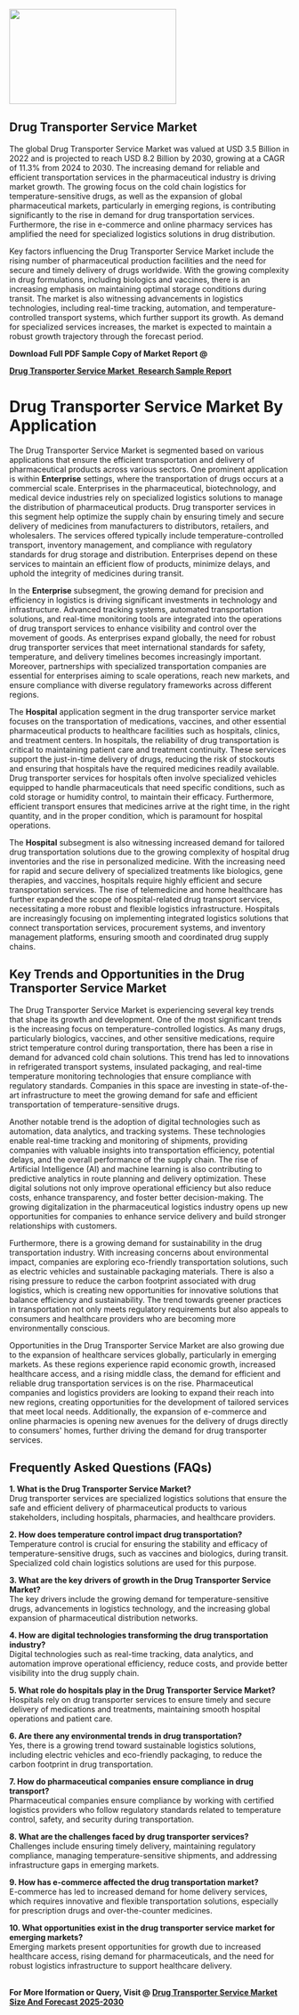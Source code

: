 <p><img class="alignnone size-medium wp-image-20088" src="https://ffe5etoiles.com/wp-content/uploads/2024/12/MST1-300x171.png" alt="" width="300" height="171" /></p><p> <h2>Drug Transporter Service Market </h2><p>The global Drug Transporter Service Market was valued at USD 3.5 Billion in 2022 and is projected to reach USD 8.2 Billion by 2030, growing at a CAGR of 11.3% from 2024 to 2030. The increasing demand for reliable and efficient transportation services in the pharmaceutical industry is driving market growth. The growing focus on the cold chain logistics for temperature-sensitive drugs, as well as the expansion of global pharmaceutical markets, particularly in emerging regions, is contributing significantly to the rise in demand for drug transportation services. Furthermore, the rise in e-commerce and online pharmacy services has amplified the need for specialized logistics solutions in drug distribution.</p><p>Key factors influencing the Drug Transporter Service Market include the rising number of pharmaceutical production facilities and the need for secure and timely delivery of drugs worldwide. With the growing complexity in drug formulations, including biologics and vaccines, there is an increasing emphasis on maintaining optimal storage conditions during transit. The market is also witnessing advancements in logistics technologies, including real-time tracking, automation, and temperature-controlled transport systems, which further support its growth. As demand for specialized services increases, the market is expected to maintain a robust growth trajectory through the forecast period.</p></p><p><strong>Download Full PDF Sample Copy of Market Report @</strong></p><p><strong><a href="https://www.verifiedmarketreports.com/download-sample/?rid=633846&utm_source=Sites-google&utm_medium=265" target="_blank">Drug Transporter Service Market &nbsp;Research Sample Report</a></strong></p><p><h1>Drug Transporter Service Market By Application</h1><p>The Drug Transporter Service Market is segmented based on various applications that ensure the efficient transportation and delivery of pharmaceutical products across various sectors. One prominent application is within <strong>Enterprise</strong> settings, where the transportation of drugs occurs at a commercial scale. Enterprises in the pharmaceutical, biotechnology, and medical device industries rely on specialized logistics solutions to manage the distribution of pharmaceutical products. Drug transporter services in this segment help optimize the supply chain by ensuring timely and secure delivery of medicines from manufacturers to distributors, retailers, and wholesalers. The services offered typically include temperature-controlled transport, inventory management, and compliance with regulatory standards for drug storage and distribution. Enterprises depend on these services to maintain an efficient flow of products, minimize delays, and uphold the integrity of medicines during transit.<p>In the <strong>Enterprise</strong> subsegment, the growing demand for precision and efficiency in logistics is driving significant investments in technology and infrastructure. Advanced tracking systems, automated transportation solutions, and real-time monitoring tools are integrated into the operations of drug transport services to enhance visibility and control over the movement of goods. As enterprises expand globally, the need for robust drug transporter services that meet international standards for safety, temperature, and delivery timelines becomes increasingly important. Moreover, partnerships with specialized transportation companies are essential for enterprises aiming to scale operations, reach new markets, and ensure compliance with diverse regulatory frameworks across different regions.</p><p>The <strong>Hospital</strong> application segment in the drug transporter service market focuses on the transportation of medications, vaccines, and other essential pharmaceutical products to healthcare facilities such as hospitals, clinics, and treatment centers. In hospitals, the reliability of drug transportation is critical to maintaining patient care and treatment continuity. These services support the just-in-time delivery of drugs, reducing the risk of stockouts and ensuring that hospitals have the required medicines readily available. Drug transporter services for hospitals often involve specialized vehicles equipped to handle pharmaceuticals that need specific conditions, such as cold storage or humidity control, to maintain their efficacy. Furthermore, efficient transport ensures that medicines arrive at the right time, in the right quantity, and in the proper condition, which is paramount for hospital operations.<p>The <strong>Hospital</strong> subsegment is also witnessing increased demand for tailored drug transportation solutions due to the growing complexity of hospital drug inventories and the rise in personalized medicine. With the increasing need for rapid and secure delivery of specialized treatments like biologics, gene therapies, and vaccines, hospitals require highly efficient and secure transportation services. The rise of telemedicine and home healthcare has further expanded the scope of hospital-related drug transport services, necessitating a more robust and flexible logistics infrastructure. Hospitals are increasingly focusing on implementing integrated logistics solutions that connect transportation services, procurement systems, and inventory management platforms, ensuring smooth and coordinated drug supply chains.</p><h2>Key Trends and Opportunities in the Drug Transporter Service Market</h2><p>The Drug Transporter Service Market is experiencing several key trends that shape its growth and development. One of the most significant trends is the increasing focus on temperature-controlled logistics. As many drugs, particularly biologics, vaccines, and other sensitive medications, require strict temperature control during transportation, there has been a rise in demand for advanced cold chain solutions. This trend has led to innovations in refrigerated transport systems, insulated packaging, and real-time temperature monitoring technologies that ensure compliance with regulatory standards. Companies in this space are investing in state-of-the-art infrastructure to meet the growing demand for safe and efficient transportation of temperature-sensitive drugs.</p><p>Another notable trend is the adoption of digital technologies such as automation, data analytics, and tracking systems. These technologies enable real-time tracking and monitoring of shipments, providing companies with valuable insights into transportation efficiency, potential delays, and the overall performance of the supply chain. The rise of Artificial Intelligence (AI) and machine learning is also contributing to predictive analytics in route planning and delivery optimization. These digital solutions not only improve operational efficiency but also reduce costs, enhance transparency, and foster better decision-making. The growing digitalization in the pharmaceutical logistics industry opens up new opportunities for companies to enhance service delivery and build stronger relationships with customers.</p><p>Furthermore, there is a growing demand for sustainability in the drug transportation industry. With increasing concerns about environmental impact, companies are exploring eco-friendly transportation solutions, such as electric vehicles and sustainable packaging materials. There is also a rising pressure to reduce the carbon footprint associated with drug logistics, which is creating new opportunities for innovative solutions that balance efficiency and sustainability. The trend towards greener practices in transportation not only meets regulatory requirements but also appeals to consumers and healthcare providers who are becoming more environmentally conscious.</p><p>Opportunities in the Drug Transporter Service Market are also growing due to the expansion of healthcare services globally, particularly in emerging markets. As these regions experience rapid economic growth, increased healthcare access, and a rising middle class, the demand for efficient and reliable drug transportation services is on the rise. Pharmaceutical companies and logistics providers are looking to expand their reach into new regions, creating opportunities for the development of tailored services that meet local needs. Additionally, the expansion of e-commerce and online pharmacies is opening new avenues for the delivery of drugs directly to consumers' homes, further driving the demand for drug transporter services.</p><h2>Frequently Asked Questions (FAQs)</h2><p><strong>1. What is the Drug Transporter Service Market?</strong><br>Drug transporter services are specialized logistics solutions that ensure the safe and efficient delivery of pharmaceutical products to various stakeholders, including hospitals, pharmacies, and healthcare providers.</p><p><strong>2. How does temperature control impact drug transportation?</strong><br>Temperature control is crucial for ensuring the stability and efficacy of temperature-sensitive drugs, such as vaccines and biologics, during transit. Specialized cold chain logistics solutions are used for this purpose.</p><p><strong>3. What are the key drivers of growth in the Drug Transporter Service Market?</strong><br>The key drivers include the growing demand for temperature-sensitive drugs, advancements in logistics technology, and the increasing global expansion of pharmaceutical distribution networks.</p><p><strong>4. How are digital technologies transforming the drug transportation industry?</strong><br>Digital technologies such as real-time tracking, data analytics, and automation improve operational efficiency, reduce costs, and provide better visibility into the drug supply chain.</p><p><strong>5. What role do hospitals play in the Drug Transporter Service Market?</strong><br>Hospitals rely on drug transporter services to ensure timely and secure delivery of medications and treatments, maintaining smooth hospital operations and patient care.</p><p><strong>6. Are there any environmental trends in drug transportation?</strong><br>Yes, there is a growing trend toward sustainable logistics solutions, including electric vehicles and eco-friendly packaging, to reduce the carbon footprint in drug transportation.</p><p><strong>7. How do pharmaceutical companies ensure compliance in drug transport?</strong><br>Pharmaceutical companies ensure compliance by working with certified logistics providers who follow regulatory standards related to temperature control, safety, and security during transportation.</p><p><strong>8. What are the challenges faced by drug transporter services?</strong><br>Challenges include ensuring timely delivery, maintaining regulatory compliance, managing temperature-sensitive shipments, and addressing infrastructure gaps in emerging markets.</p><p><strong>9. How has e-commerce affected the drug transportation market?</strong><br>E-commerce has led to increased demand for home delivery services, which requires innovative and flexible transportation solutions, especially for prescription drugs and over-the-counter medicines.</p><p><strong>10. What opportunities exist in the drug transporter service market for emerging markets?</strong><br>Emerging markets present opportunities for growth due to increased healthcare access, rising demand for pharmaceuticals, and the need for robust logistics infrastructure to support healthcare delivery.</p><strong><br />For More Iformation or Query, Visit @ <a href="https://www.verifiedmarketreports.com/product/drug-transporter-service-market/" target="_blank">Drug Transporter Service Market Size And Forecast 2025-2030</a></strong></p>
